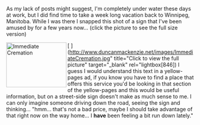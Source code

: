 As my lack of posts might suggest, I'm completely under water these days at work, but I did find time to take a week long vacation back to Winnipeg, Manitoba. While I was there I snapped this shot of a sign that I've been amused by for a few years now... (click the picture to see the full size version)

[ <img src="http://www.duncanmackenzie.net/images/ImmediateCremation.jpg" align="left" height="120" width="160" title="Immediate Cremation" border="0" /> ](http://www.duncanmackenzie.net/images/ImmediateCremation.jpg" title="Click to view the full picture" target="_blank" rel="lightbox[846]) I guess I would understand this text in a yellow-pages ad, if you know you have to find a place that offers this service you'd be looking in that section of the yellow-pages and this would be useful information, but on a street-side sign doesn't make as much sense to me. I can only imagine someone driving down the road, seeing the sign and thinking... "hmm... that's not a bad price, maybe I should take advantage of that right now on the way home... I **have** been feeling a bit run down lately."